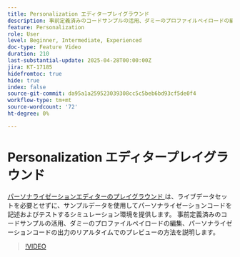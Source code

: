 ```yaml
---
title: Personalization エディタープレイグラウンド
description: 事前定義済みのコードサンプルの活用、ダミーのプロファイルペイロードの編集、パーソナライゼーションコードの出力のリアルタイムでのプレビューの方法を説明します。
feature: Personalization
role: User
level: Beginner, Intermediate, Experienced
doc-type: Feature Video
duration: 210
last-substantial-update: 2025-04-28T00:00:00Z
jira: KT-17185
hidefromtoc: true
hide: true
index: false
source-git-commit: da95a1a259523039308cc5c5beb6bd93cf5de0f4
workflow-type: tm+mt
source-wordcount: '72'
ht-degree: 0%

---
```



# Personalization エディタープレイグラウンド

[ パーソナライゼーションエディターのプレイグラウンド ](https://experienceleague.adobe.com/en/apps/journey-optimizer/ajo-personalization#) は、ライブデータセットを必要とせずに、サンプルデータを使用してパーソナライゼーションコードを記述およびテストするシミュレーション環境を提供します。 事前定義済みのコードサンプルの活用、ダミーのプロファイルペイロードの編集、パーソナライゼーションコードの出力のリアルタイムでのプレビューの方法を説明します。

>[!VIDEO](https://video.tv.adobe.com/v/3457868/?learn=on&enablevpops)
